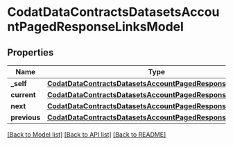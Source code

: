 # CodatDataContractsDatasetsAccountPagedResponseLinksModel


## Properties
Name | Type | Description | Notes
------------ | ------------- | ------------- | -------------
**_self** | [**CodatDataContractsDatasetsAccountPagedResponseHrefModel**](CodatDataContractsDatasetsAccountPagedResponseHrefModel.md) |  | [optional] 
**current** | [**CodatDataContractsDatasetsAccountPagedResponseHrefModel**](CodatDataContractsDatasetsAccountPagedResponseHrefModel.md) |  | [optional] 
**next** | [**CodatDataContractsDatasetsAccountPagedResponseHrefModel**](CodatDataContractsDatasetsAccountPagedResponseHrefModel.md) |  | [optional] 
**previous** | [**CodatDataContractsDatasetsAccountPagedResponseHrefModel**](CodatDataContractsDatasetsAccountPagedResponseHrefModel.md) |  | [optional] 

[[Back to Model list]](../README.md#documentation-for-models) [[Back to API list]](../README.md#documentation-for-api-endpoints) [[Back to README]](../README.md)


